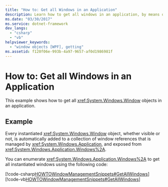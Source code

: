 ```yaml
---
title: "How to: Get all Windows in an Application"
description: Learn how to get all windows in an application, by means of the included code examples in C# and Visual Basic.
ms.date: "03/30/2017"
ms.service: dotnet-framework
dev_langs: 
  - "csharp"
  - "vb"
helpviewer_keywords: 
  - "window objects [WPF], getting"
ms.assetid: f120f06e-993b-4a97-9657-af0d1986981f
---
```

# How to: Get all Windows in an Application

This example shows how to get all <xref:System.Windows.Window> objects in an application.

## Example

Every instantiated <xref:System.Windows.Window> object, whether visible or not, is automatically added to a collection of window references that is managed by <xref:System.Windows.Application>, and exposed from <xref:System.Windows.Application.Windows%2A>.

You can enumerate <xref:System.Windows.Application.Windows%2A> to get all instantiated windows using the following code:

[!code-csharp[HOWTOWindowManagementSnippets#GetAllWindows](~/samples/snippets/csharp/VS_Snippets_Wpf/HOWTOWindowManagementSnippets/CSharp/CustomWindow.xaml.cs#getallwindows)]
[!code-vb[HOWTOWindowManagementSnippets#GetAllWindows](~/samples/snippets/visualbasic/VS_Snippets_Wpf/HOWTOWindowManagementSnippets/visualbasic/customwindow.xaml.vb#getallwindows)]
